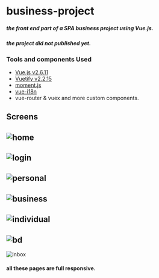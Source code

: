 # business-project
 ##### the front end part of a SPA business project using Vue.js.
 ##### the project did not published yet.


### Tools and components Used
 - [Vue.js v2.6.11](https://vuejs.org/)
 - [Vuetify v2.2.15](https://vuetifyjs.com/en/)
 - [moment.js](https://momentjs.com/)
 - [vue-i18n](https://kazupon.github.io/vue-i18n/)
 - vue-router & vuex
 and more custom components.
 

## Screens
![home](./screens/home-page.png)
-
![login](./screens/login.png)
-
![personal](./screens/personal-page.png)
-
![business](./screens/business-page.png)
-
![individual](./screens/individual-page.png)
-
![bd](./screens/bd.png)
-
![inbox](./screens/inbox.png)

#### all these pages are full responsive.
